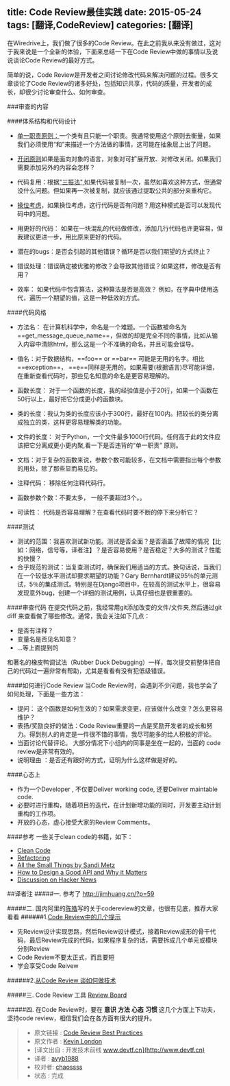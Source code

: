 title: Code Review最佳实践
date: 2015-05-24
tags: [翻译,CodeReview]
categories: [翻译]
---

在Wiredrive上，我们做了很多的Code Review。在此之前我从来没有做过，这对于我来说是一个全新的体验，下面来总结一下在Code Review中做的事情以及说说谈论Code Review的最好方式。
<!--more-->
简单的说，Code Review是开发者之间讨论修改代码来解决问题的过程。很多文章谈论了Code Review的诸多好处，包括知识共享，代码的质量，开发者的成长，却很少讨论审查什么、如何审查。

###审查的内容

####体系结构和代码设计

* [单一职责原则：](http://en.wikipedia.org/wiki/Single_responsibility_principle)一个类有且只能一个职责。我通常使用这个原则去衡量，如果我们必须使用“和”来描述一个方法做的事情，这可能在抽象层上出了问题。

* [开闭原则](http://en.wikipedia.org/wiki/Open/closed_principle)如果是面向对象的语言，对象对可扩展开放、对修改关闭。如果我们需要添加另外的内容会怎样？

* 代码复用：根据["三振法"](http://c2.com/cgi/wiki?ThreeStrikesAndYouRefactor),如果代码被复制一次，虽然如喜欢这种方式，但通常没什么问题。但如果再一次被复制，就应该通过提取公共的部分来重构它。

* [换位考虑](http://robertheaton.com/2014/06/20/code-review-without-your-eyes/)，如果换位考虑，这行代码是否有问题？用这种模式是否可以发现代码中的问题。

* 用更好的代码： 如果在一块混乱的代码做修改，添加几行代码也许更容易，但我建议更进一步，用比原来更好的代码。

* 潜在的bugs：是否会引起的其他错误？循环是否以我们期望的方式终止？

* 错误处理：错误确定被优雅的修改？会导致其他错误？如果这样，修改是否有用？

* 效率： 如果代码中包含算法，这种算法是否是高效？ 例如，在字典中使用迭代，遍历一个期望的值，这是一种低效的方式。


####代码风格
* 方法名： 在计算机科学中，命名是一个难题。一个函数被命名为==get_message_queue_name==，但做的却是完全不同的事情，比如从输入内容中清除html，那么这是一个不准确的命名，并且可能会误导。

* 值名：对于数据结构，==foo== or ==bar== 可能是无用的名字。相比==exception==， ==e==同样是无用的。如果需要(根据语言)尽可能详细，在重新查看代码时，那些见名知意的命名是更容易理解的。

* 函数长度： 对于一个函数的长度，我的经验值是小于20行，如果一个函数在50行以上，最好把它分成更小的函数块。


* 类的长度：我认为类的长度应该小于300行，最好在100内。把较长的类分离成独立的类，这样更容易理解类的功能。

* 文件的长度： 对于Python，一个文件最多1000行代码。任何高于此的文件应该把它分离成更小更内聚,看一下是否违背的“单一职责” 原则。
* 文档：对于复杂的函数来说，参数个数可能较多，在文档中需要指出每个参数的用处，除了那些显而易见的。

* 注释代码： 移除任何注释代码行。
* 函数参数个数：不要太多， 一般不要超过3个。。
* 可读性： 代码是否容易理解？在查看代码时要不断的停下来分析它？

####测试
* 测试的范围：我喜欢测试新功能。测试是否全面？是否涵盖了故障的情况【比如：网络，信号等，译者注】？是否容易使用？是否稳定？大多的测试？性能的快慢？
* 合乎规范的测试：当复查测试时，确保我们用适当的方式。换句话说，当我们在一个较低水平测试却要求期望的功能？Gary Bernhardt建议95％的单元测试，5％的集成测试。特别是在Django项目中，在较高的测试水平上，很容易发现意外bug，创建一个详细的测试用例，认真仔细也是很重要的。

####审查代码
在提交代码之前，我经常用git添加改变的文件/文件夹,然后通过git diff 来查看做了哪些修改。通常，我会关注如下几点：
* 是否有注释？
* 变量名是否见名知意？
* ...等上面提到的

和著名的橡皮鸭调试法（Rubber Duck Debugging）一样，每次提交前整体把自己的代码过一遍非常有帮助，尤其是看看有没有犯低级错误。


####如何进行Code Review
当Code Review时，会遇到不少问题，我也学会了如何处理，下面是一些方法：

* 提问： 这个函数是如何生效的？如果需求变更，应该做什么改变？怎么更容易维护？
* 表扬/奖励良好的做法：Code Review重要的一点是奖励开发者的成长和努力。得到别人的肯定是一件很不错的事情，我尽可能多的给人积极的评论。
* 当面讨论代替评论。 大部分情况下小组内的同事是坐在一起的，当面的 code review是非常有效的。
* 说明理由 ：是否还有跟好的方式，证明为什么这样做是好的。

####心态上
* 作为一个Developer , 不仅要Deliver working code, 还要Deliver maintable code.
* 必要时进行重构，随着项目的迭代，在计划新增功能的同时，开发要主动计划重构的工作项。
* 开放的心态，虚心接受大家的Review Comments。

####参考
一些关于clean code的书籍，如下：
* [Clean Code](http://www.amazon.com/Clean-Code-Handbook-Software-Craftsmanship/dp/0132350882)
* [Refactoring](http://www.amazon.com/Refactoring-Improving-Design-Existing-Code/dp/0201485672)
* [All the Small Things by Sandi Metz](https://www.youtube.com/watch?v=8bZh5LMaSmE&index=1&list=LLlt4ZSW8NUcXLWiB3NMnK_w)
* [How to Design a Good API and Why it Matters](https://www.youtube.com/watch?v=aAb7hSCtvGw&list=LLlt4ZSW8NUcXLWiB3NMnK_w&index=48)
* [Discussion on Hacker News](https://news.ycombinator.com/item?id=9517892)

##译者注
#####一. 参考了 http://jimhuang.cn/?p=59

#####二. 国内阿里的[陈皓](http://coolshell.cn/articles/author/haoel)写的关于codereview的文章，也很有见底，推荐大家看看
######1.[Code Review中的几个提示](http://coolshell.cn/articles/1302.html)
* 先Review设计实现思路，然后Review设计模式，接着Review成形的骨干代码，最后Review完成的代码，如果程序复杂的话，需要拆成几个单元或模块分别Review
* Code Review不要太正式，而且要短
* 学会享受Code Reivew

######2.[从Code Review 谈如何做技术](http://coolshell.cn/articles/11432.html/comment-page-1#comments)

#####三. Code Review 工具
[Review Board](https://github.com/reviewboard/reviewboard)

#####四.
在Code Review时，要在 **意识** **方法** **心态** **习惯** 这几个方面上下功夫，坚持code review，相信我们会在各方面有很大的提升。

> * 原文链接 : [Code Review Best Practices](http://kevinlondon.com/2015/05/05/code-review-best-practices.html)
> * 原文作者 : [Kevin London](http://kevinlondon.com/about/)
> * [译文出自 :  开发技术前线 www.devtf.cn](http://www.devtf.cn)
> * 译者 : [ayyb1988](https://github.com/ayyb1988) 
> * 校对者: [chaossss](https://github.com/chaossss)  
> * 状态 :  完成
